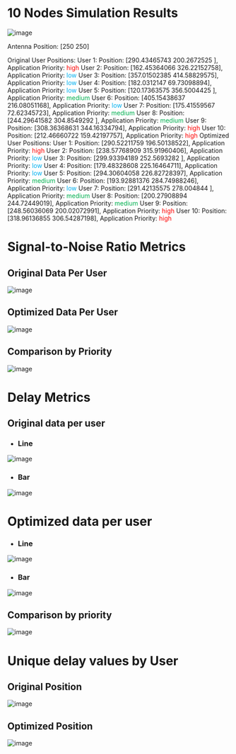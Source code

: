 # 10 Nodes Simulation Results
![image](https://github.com/Hiarleyy/Ns-3-simulations/assets/111695591/05505141-9641-48a3-a8c6-7af2b5f93aff)

Antenna Position: [250 250]

Original User Positions:
User 1: Position: [290.43465743 200.2672525 ], Application Priority: <font color="#ff0000">high</font>
User 2: Position: [162.45364066 326.22152758], Application Priority: <font color="#00b0f0">low</font>
User 3: Position: [357.01502385 414.58829575], Application Priority: <font color="#00b0f0">low</font>
User 4: Position: [182.0312147   69.73098894], Application Priority: <font color="#00b0f0">low</font>
User 5: Position: [120.17363575 356.5004425 ], Application Priority: <font color="#00b050">medium</font>
User 6: Position: [405.15438637 216.08051168], Application Priority: <font color="#00b0f0">low</font>
User 7: Position: [175.41559567  72.62345723], Application Priority: <font color="#00b050">medium</font>
User 8: Position: [244.29641582 304.8549292 ], Application Priority: <font color="#00b050">medium</font>
User 9: Position: [308.36368631 344.16334794], Application Priority: <font color="#ff0000">high</font>
User 10: Position: [212.46660722 159.42197757], Application Priority: <font color="#ff0000">high</font>
Optimized User Positions:
User 1: Position: [290.52211759 196.50138522], Application Priority: <font color="#ff0000">high</font>
User 2: Position: [238.57768909 315.91960406], Application Priority: <font color="#00b0f0">low</font>
User 3: Position: [299.93394189 252.5693282 ], Application Priority: <font color="#00b0f0">low</font>
User 4: Position: [179.48328608 225.16464711], Application Priority: <font color="#00b0f0">low</font>
User 5: Position: [294.30604058 226.82728397], Application Priority: <font color="#00b050">medium</font>
User 6: Position: [193.92881376 284.74988246], Application Priority: <font color="#00b0f0">low</font>
User 7: Position: [291.42135575 278.004844  ], Application Priority: <font color="#00b050">medium</font>
User 8: Position: [200.27908894 244.72449019], Application Priority: <font color="#00b050">medium</font>
User 9: Position: [248.56036069 200.02072991], Application Priority: <font color="#ff0000">high</font>
User 10: Position: [318.96136855 306.54287198], Application Priority: <font color="#ff0000">high</font>


# Signal-to-Noise Ratio Metrics

## Original Data Per User

![image](https://github.com/Hiarleyy/Ns-3-simulations/assets/111695591/86d1c816-9241-40db-ad69-9c1c7915611b)


## Optimized Data Per User

![image](https://github.com/Hiarleyy/Ns-3-simulations/assets/111695591/c0bb4107-b84f-45d5-a660-ab8cfc5314ea)

## Comparison by Priority

![image](https://github.com/Hiarleyy/Ns-3-simulations/assets/111695591/523dab66-1e41-43db-b6ca-e6f9426990f5)


# Delay Metrics

## Original data per user 

- ### Line

![image](https://github.com/Hiarleyy/Ns-3-simulations/assets/111695591/c8b62508-f624-484e-a36b-c60f94ed4078)


- ### Bar

![image](https://github.com/Hiarleyy/Ns-3-simulations/assets/111695591/a6fadba8-a9c8-42a3-928e-810b1db3d3a3)


# Optimized data per user

- ### Line
![image](https://github.com/Hiarleyy/Ns-3-simulations/assets/111695591/2272e075-ef5c-47da-b399-a95c16a4538f)

- ### Bar
![image](https://github.com/Hiarleyy/Ns-3-simulations/assets/111695591/3e7baeee-6fb3-49d8-8e1e-436b929bbfa1)


## Comparison by priority

![image](https://github.com/Hiarleyy/Ns-3-simulations/assets/111695591/78471a76-8411-441f-a31a-ca6fc9b64c01)


# Unique delay values by User

## Original Position

![image](https://github.com/Hiarleyy/Ns-3-simulations/assets/111695591/cb1619fb-a987-42c6-a541-5edc85a82ec4)

## Optimized Position

![image](https://github.com/Hiarleyy/Ns-3-simulations/assets/111695591/cf3786a0-b548-471f-a23b-95b3a4db4025)